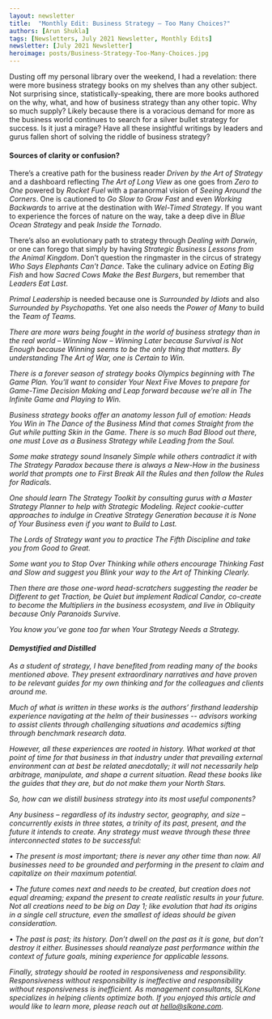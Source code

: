 ```yaml
---
layout: newsletter
title:  "Monthly Edit: Business Strategy – Too Many Choices?"
authors: [Arun Shukla]
tags: [Newsletters, July 2021 Newsletter, Monthly Edits]
newsletter: [July 2021 Newsletter]
heroimage: posts/Business-Strategy-Too-Many-Choices.jpg
---
```


Dusting off my personal library over the weekend, I had a revelation: there were more business strategy books on my shelves than any other subject. Not surprising since, statistically-speaking, there are more books authored on the why, what, and how of business strategy than any other topic. Why so much supply? Likely because there is a voracious demand for more as the business world continues to search for a silver bullet strategy for success. Is it just a mirage? Have all these insightful writings by leaders and gurus fallen short of solving the riddle of business strategy? 

#### Sources of clarity or confusion?

There’s a creative path for the business reader <i>Driven by the Art of Strategy</i> and a dashboard reflecting <i>The Art of Long View</i> as one goes from <i>Zero to One</i> powered by <i>Rocket Fuel</i> with a paranormal vision of <i>Seeing Around the Corners</i>. One is cautioned to <i>Go Slow to Grow Fast</i> and even <i>Working Backwards</i> to arrive at the destination with <i>Wel-Timed Strategy</i>. If you want to experience the forces of nature on the way, take a deep dive in <i>Blue Ocean Strategy</i> and  peak <i>Inside the Tornado</i>.  

There’s also an evolutionary path to strategy through <i>Dealing with Darwin</i>, or one can forego that simply by having <i>Strategic Business Lessons from the Animal Kingdom</i>. Don’t question the ringmaster in the circus of strategy <i>Who Says Elephants Can’t Dance</i>. Take the culinary advice on <i>Eating Big Fish</i> and how <i>Sacred Cows Make the Best Burgers</i>, but remember that <i>Leaders Eat Last</i>.

<i>Primal Leadership</i> is needed because one is <i>Surrounded by Idiots</i> and also <i>Surrounded by Psychopaths</i>. Yet one also needs the <i>Power of Many</i> to build the <i>Team of Teams<i>.

There are more wars being fought in the world of business strategy than in the real world – <i>Winning Now – Winning Later</i> because <i>Survival is Not Enough</i> because <i>Winning</i> seems to be the only thing that matters. By understanding <i>The Art of War</i>, one is <i>Certain to Win</i>. 

There is a forever season of strategy books Olympics beginning with <i>The Game Plan</i>. You’ll want to consider <i>Your Next Five Moves</i> to prepare for <i>Game-Time Decision Making</i> and <i>Leap</i> forward because we’re all in <i>The Infinite Game</i> and <i>Playing to Win</i>.

Business strategy books offer an anatomy lesson full of emotion: <i>Heads You Win</i> in <i>The Dance of the Business Mind</i> that comes <i>Straight from the Gut</i> while putting <i>Skin in the Game</i>. There is so much <i>Bad Blood</i> out there, one must <i>Love as a Business Strategy</i> while <i>Leading from the Soul</i>. 

Some make strategy sound <i>Insanely Simple</i> while others contradict it with <i>The Strategy Paradox</i> because there is always a <i>New-How</i> in the business world that prompts one to <i>First Break All the Rules</i> and then follow the <i>Rules for Radicals</i>.

One should learn <i>The Strategy Toolkit</i> by consulting gurus with a <i>Master Strategy Planner</i> to help with <i>Strategic Modeling</i>. Reject cookie-cutter approaches to indulge in <i>Creative Strategy Generation</i> because it is <i>None of Your Business</i> even if you want to <i>Build to Last</i>. 

The <i>Lords of Strategy</i> want you to practice <i>The Fifth Discipline</i> and take you from <i>Good to Great</i>.

Some want you to <i>Stop Over Thinking</i> while others encourage <i>Thinking Fast and Slow</i> and suggest you <i>Blink</i> your way to the <i>Art of Thinking Clearly</i>.

Then there are those one-word head-scratchers suggesting the reader be <i>Different to get Traction</i>, be <i>Quiet</i> but implement <i>Radical Candor</i>, co-create to become the <i>Multipliers</i> in the business ecosystem, and live in <i>Obliquity</i> because <i>Only Paranoids Survive</i>.

You know you’ve gone too far when Your <i>Strategy Needs a Strategy</i>.

#### Demystified and Distilled

As a student of strategy, I have benefited from reading many of the books mentioned above. They present extraordinary narratives and have proven to be relevant guides for my own thinking and for the colleagues and clients around me.

Much of what is written in these works is the authors’ firsthand leadership experience navigating at the helm of their businesses -- advisors working to assist clients through challenging situations and academics sifting through benchmark research data.

However, all these experiences are rooted in history. What worked at that point of time for that business in that industry under that prevailing external environment can at best be related anecdotally; it will not necessarily help arbitrage, manipulate, and shape a current situation. Read these books like the guides that they are, but do not make them your North Stars.

So, how can we distill business strategy into its most useful components?

Any business – regardless of its industry sector, geography, and size – concurrently exists in three states, a trinity  of its past, present, and the future it intends to create. Any strategy must weave through these three interconnected states to be successful:

•	The present is most important; there is never any other time than now.  All businesses need to be grounded and performing in the present to claim and capitalize on their maximum potential.

•	The future comes next and needs to be created, but creation does not equal dreaming; expand the present to create realistic results in your future. Not all creations need to be big on Day 1; like evolution that had its origins in a single cell structure, even the smallest of ideas should be given consideration.

•	The past is past; its history. Don’t dwell on the past as it is gone, but don’t destroy it either. Businesses should reanalyze past performance within the context of future goals, mining experience for applicable lessons.

Finally, strategy should be rooted in responsiveness and responsibility. Responsiveness without responsibility is ineffective and responsibility without responsiveness is inefficient.  As management consultants, SLKone specializes in helping clients optimize both. If you enjoyed this article and would like to learn more, please reach out at hello@slkone.com.
